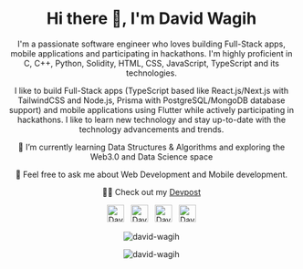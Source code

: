 <!-- Title -->
<h1 align="center">Hi there 👋, I'm David Wagih</h1>

<!-- Introduction -->
<p align="center">I'm a passionate software engineer who loves building Full-Stack apps, mobile applications and participating in hackathons. I'm highly proficient in C, C++, Python, Solidity, HTML, CSS, JavaScript, TypeScript and its technologies.</p>

<!-- Skills -->
<p align="center">I like to build Full-Stack apps (TypeScript based like React.js/Next.js with TailwindCSS and Node.js, Prisma with PostgreSQL/MongoDB database support) and mobile applications using Flutter while actively participating in hackathons. I like to learn new technology and stay up-to-date with the technology advancements and trends.</p>

<!-- Learning -->
<p align="center">📖 I’m currently learning Data Structures & Algorithms and exploring the Web3.0 and Data Science space</p>

<!-- Ask me -->
<p align="center">💭 Feel free to ask me about Web Development and Mobile development.</p>

<!-- Devpost -->
<p align="center">🧑‍💻 Check out my <a href="https://devpost.com/david-wagih">Devpost</a></p>

<!-- Social links -->
<p align="center">
  <a href="https://www.linkedin.com/in/david-wagih/"><img alt="David's LinkdeIN" width="30px" src="https://img.icons8.com/color/48/000000/linkedin.png" /></a>&nbsp;&nbsp;
  <a href="https://www.facebook.com/david.wagieh/"><img alt="David's Facebook" width="30px" src="https://img.icons8.com/color/48/000000/facebook-new.png" /></a>&nbsp;&nbsp;
  <a href="https://github.com/david-wagih"><img alt="David's github" width="30px" src="https://img.icons8.com/color/48/000000/github--v1.png" /></a>&nbsp;&nbsp;
  <a href="mailto:davidwagih62@gmail.com"><img alt="David's gmail" width="30px" src="https://img.icons8.com/color/48/000000/gmail--v1.png" /></a>
</p>

<!-- Stats -->
<p align="center"><img src="https://github-readme-stats.vercel.app/api/top-langs/?username=david-wagih&layout=compact&theme=radical" alt="david-wagih" /></p>

<p align="center"><img src="https://github-readme-stats.vercel.app/api?username=david-wagih&show_icons=true&count_private=true&theme=radical" alt="david-wagih" /></p>
